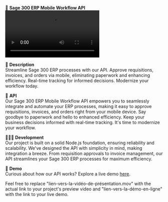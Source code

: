 📱 **Sage 300 ERP Mobile Workflow API**  
![Preview](lien-vers-la-vidéo-de-présentation.mov)

📁 **Description**  
Streamline Sage 300 ERP processes with our API. Approve requisitions, invoices, and orders via mobile, eliminating paperwork and enhancing efficiency. Real-time tracking for informed decisions. Modernize your workflow today.

📶 **API**  
Our Sage 300 ERP Mobile Workflow API empowers you to seamlessly integrate and automate your ERP processes, making it easy to approve requisitions, invoices, and orders right from your mobile device. Say goodbye to paperwork and hello to enhanced efficiency. Keep your business decisions informed with real-time tracking. It's time to modernize your workflow.

🧑🏻‍💻 **Development**  
Our project is built on a solid Node.js foundation, ensuring reliability and scalability. We've designed the API with simplicity in mind, making integration a breeze. From requisition approvals to invoice management, our API streamlines your Sage 300 ERP processes for maximum efficiency.

🎁 **Demo**  
Curious about how our API works? Explore a live demo [here](lien-vers-la-démo-en-ligne).

Feel free to replace "lien-vers-la-vidéo-de-présentation.mov" with the actual link to your project's preview video and "lien-vers-la-démo-en-ligne" with the link to your live demo.

 
